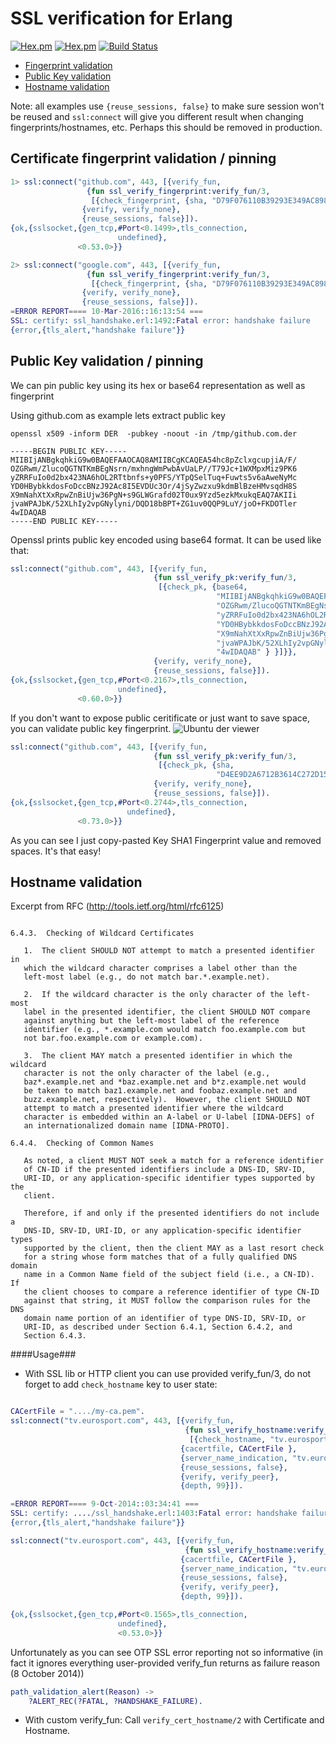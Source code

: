# SSL verification for Erlang 

 [![Hex.pm](https://img.shields.io/hexpm/v/ssl_verify_fun.svg?maxAge=2592000)](https://hex.pm/packages/ssl_verify_fun)
 [![Hex.pm](https://img.shields.io/hexpm/dw/ssl_verify_fun.svg?maxAge=2592000)](https://hex.pm/packages/ssl_verify_fun)
 [![Build Status](https://travis-ci.org/deadtrickster/ssl_verify_fun.erl.svg?branch=master)](https://travis-ci.org/deadtrickster/ssl_verify_fun.erl)

* [Fingerprint validation](#certificate-fingerprint-validation--pinning)
* [Public Key validation](#public-key-validation--pinning)
* [Hostname validation](#hostname-validation)

Note: all examples use `{reuse_sessions, false}` to make sure session won't be reused and `ssl:connect` will give you different result when changing fingerprints/hostnames, etc. Perhaps this should be removed in production.

## Certificate fingerprint validation / pinning

```erlang
1> ssl:connect("github.com", 443, [{verify_fun,
				 {fun ssl_verify_fingerprint:verify_fun/3,
				  [{check_fingerprint, {sha, "D79F076110B39293E349AC89845B0380C19E2F8B"} }]}},
				{verify, verify_none},
				{reuse_sessions, false}]).   
{ok,{sslsocket,{gen_tcp,#Port<0.1499>,tls_connection,
                        undefined},
               <0.53.0>}}

2> ssl:connect("google.com", 443, [{verify_fun,
				 {fun ssl_verify_fingerprint:verify_fun/3,
				  [{check_fingerprint, {sha, "D79F076110B39293E349AC89845B0380C19E2F8B"} }]}},
				{verify, verify_none},
				{reuse_sessions, false}]).
=ERROR REPORT==== 10-Mar-2016::16:13:54 ===
SSL: certify: ssl_handshake.erl:1492:Fatal error: handshake failure
{error,{tls_alert,"handshake failure"}}

```

## Public Key validation / pinning
We can pin public key using its hex or base64 representation as well as fingerprint

Using github.com as example lets extract public key
```
openssl x509 -inform DER  -pubkey -noout -in /tmp/github.com.der

-----BEGIN PUBLIC KEY-----
MIIBIjANBgkqhkiG9w0BAQEFAAOCAQ8AMIIBCgKCAQEA54hc8pZclxgcupjiA/F/
OZGRwm/ZlucoQGTNTKmBEgNsrn/mxhngWmPwbAvUaLP//T79Jc+1WXMpxMiz9PK6
yZRRFuIo0d2bx423NA6hOL2RTtbnfs+y0PFS/YTpQSelTuq+Fuwts5v6aAweNyMc
YD0HBybkkdosFoDccBNzJ92Ac8I5EVDUc3Or/4jSyZwzxu9kdmBlBzeHMvsqdH8S
X9mNahXtXxRpwZnBiUjw36PgN+s9GLWGrafd02T0ux9Yzd5ezkMxukqEAQ7AKIIi
jvaWPAJbK/52XLhIy2vpGNylyni/DQD18bBPT+ZG1uv0QQP9LuY/joO+FKDOTler
4wIDAQAB
-----END PUBLIC KEY-----
```
Openssl prints public key encoded using base64 format. It can be used like that:

```erlang
ssl:connect("github.com", 443, [{verify_fun,
                                {fun ssl_verify_pk:verify_fun/3,
                                 [{check_pk, {base64,
                                              "MIIBIjANBgkqhkiG9w0BAQEFAAOCAQ8AMIIBCgKCAQEA54hc8pZclxgcupjiA/F/"++
                                              "OZGRwm/ZlucoQGTNTKmBEgNsrn/mxhngWmPwbAvUaLP//T79Jc+1WXMpxMiz9PK6"++
                                              "yZRRFuIo0d2bx423NA6hOL2RTtbnfs+y0PFS/YTpQSelTuq+Fuwts5v6aAweNyMc"++
                                              "YD0HBybkkdosFoDccBNzJ92Ac8I5EVDUc3Or/4jSyZwzxu9kdmBlBzeHMvsqdH8S"++
                                              "X9mNahXtXxRpwZnBiUjw36PgN+s9GLWGrafd02T0ux9Yzd5ezkMxukqEAQ7AKIIi"++
                                              "jvaWPAJbK/52XLhIy2vpGNylyni/DQD18bBPT+ZG1uv0QQP9LuY/joO+FKDOTler"++
                                              "4wIDAQAB" } }]}},
                                {verify, verify_none},
                                {reuse_sessions, false}]).      
{ok,{sslsocket,{gen_tcp,#Port<0.2167>,tls_connection,
                        undefined},
               <0.60.0>}}
```

If you don't want to expose public ceritificate or just want to save space,
you can validate public key fingerprint.
![Ubuntu der viewer](http://i.imgur.com/QMolOXV.png)

```erlang
ssl:connect("github.com", 443, [{verify_fun,
                                {fun ssl_verify_pk:verify_fun/3,
                                 [{check_pk, {sha,
                                              "D4EE9D2A6712B3614C272D158B04FCC8CA08A0B6" } }]}},
                                {verify, verify_none},
                                {reuse_sessions, false}]).
{ok,{sslsocket,{gen_tcp,#Port<0.2744>,tls_connection,
	                      undefined},
               <0.73.0>}}
```
As you can see I just copy-pasted Key SHA1 Fingerprint value and removed spaces. It's that easy!

## Hostname validation

Excerpt from RFC (http://tools.ietf.org/html/rfc6125)


```

6.4.3.  Checking of Wildcard Certificates

   1.  The client SHOULD NOT attempt to match a presented identifier in
   which the wildcard character comprises a label other than the
   left-most label (e.g., do not match bar.*.example.net).

   2.  If the wildcard character is the only character of the left-most
   label in the presented identifier, the client SHOULD NOT compare
   against anything but the left-most label of the reference
   identifier (e.g., *.example.com would match foo.example.com but
   not bar.foo.example.com or example.com).

   3.  The client MAY match a presented identifier in which the wildcard
   character is not the only character of the label (e.g.,
   baz*.example.net and *baz.example.net and b*z.example.net would
   be taken to match baz1.example.net and foobaz.example.net and
   buzz.example.net, respectively).  However, the client SHOULD NOT
   attempt to match a presented identifier where the wildcard
   character is embedded within an A-label or U-label [IDNA-DEFS] of
   an internationalized domain name [IDNA-PROTO].

6.4.4.  Checking of Common Names

   As noted, a client MUST NOT seek a match for a reference identifier
   of CN-ID if the presented identifiers include a DNS-ID, SRV-ID,
   URI-ID, or any application-specific identifier types supported by the
   client.

   Therefore, if and only if the presented identifiers do not include a
   DNS-ID, SRV-ID, URI-ID, or any application-specific identifier types
   supported by the client, then the client MAY as a last resort check
   for a string whose form matches that of a fully qualified DNS domain
   name in a Common Name field of the subject field (i.e., a CN-ID).  If
   the client chooses to compare a reference identifier of type CN-ID
   against that string, it MUST follow the comparison rules for the DNS
   domain name portion of an identifier of type DNS-ID, SRV-ID, or
   URI-ID, as described under Section 6.4.1, Section 6.4.2, and
   Section 6.4.3.

```

####Usage###

* With SSL lib or HTTP client you can use provided verify_fun/3, do not forget to add `check_hostname` key to user state:

``` erlang

CACertFile = "..../my-ca.pem".
ssl:connect("tv.eurosport.com", 443, [{verify_fun,
                                       {fun ssl_verify_hostname:verify_fun/3,
                                        [{check_hostname, "tv.eurosport.com"}]}},
                                      {cacertfile, CACertFile },
                                      {server_name_indication, "tv.eurosport.com"},
                                      {reuse_sessions, false},
                                      {verify, verify_peer},
                                      {depth, 99}]).

=ERROR REPORT==== 9-Oct-2014::03:34:41 ===
SSL: certify: ..../ssl_handshake.erl:1403:Fatal error: handshake failure
{error,{tls_alert,"handshake failure"}}

ssl:connect("tv.eurosport.com", 443, [{verify_fun,
                                       {fun ssl_verify_hostname:verify_fun/3, []}},
                                      {cacertfile, CACertFile },
                                      {server_name_indication, "tv.eurosport.com"},
                                      {reuse_sessions, false},
                                      {verify, verify_peer},
                                      {depth, 99}]).

{ok,{sslsocket,{gen_tcp,#Port<0.1565>,tls_connection,
                        undefined},
                        <0.53.0>}}

```

Unfortunately as you can see OTP SSL error reporting not so informative (in fact it ignores everything user-provided verify_fun returns as failure reason (8 October 2014))

``` erlang
path_validation_alert(Reason) ->
    ?ALERT_REC(?FATAL, ?HANDSHAKE_FAILURE).
```

* With custom verify_fun:
Call `verify_cert_hostname/2` with Certificate and Hostname.
